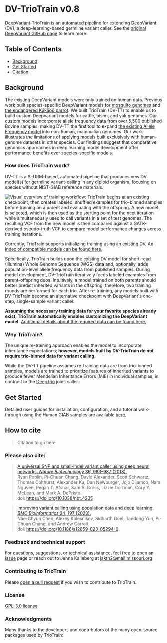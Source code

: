 # DV-TrioTrain v0.8

DeepVariant-TrioTrain is an automated pipeline for extending DeepVariant (DV), a deep-learning-based germline variant caller. See the [original DeepVariant GitHub page](https://github.com/google/deepvariant) to learn more.

## Table of Contents

* [Background](#background)
* [Get Started](#user-guide)
* [Citation](#citation)

## Background

The existing DeepVariant models were only trained on human data. Previous work built species-specific DeepVariant models for [mosquito genomes](https://google.github.io/deepvariant/posts/2018-12-05-improved-non-human-variant-calling-using-species-specific-deepvariant-models/) and [the endangered Kākāpō parrot](https://www.biorxiv.org/content/10.1101/2022.10.22.513130v1.full). We built TrioTrain (DV-TT) to enable us to build custom DeepVariant models for cattle, bison, and yak genomes. Our custom models incorporate allele frequency data from over 5,500 published Bovine samples, making DV-TT the first tool to expand [the existing Allele Frequency model](https://doi.org/10.1186/s12859-023-05294-0) into non-human, mammalian genomes. Our work illustrates the limitations of applying models built exclusively with human-genome datasets in other species. Our findings suggest that comparative genomics approaches in deep learning model development offer performance benefits over species-specific models.

### How does TrioTrain work?

DV-TT is a SLURM-based, automated pipeline that produces new DV model(s) for germline variant-calling in any diploid organism, focusing on species without NIST-GIAB reference materials.

![Visual overview of training workflow: TrioTrain begins at an existing checkpoint, then creates labeled, shuffled examples for trio-binned samples before training on a parent and evaluating with the offspring. A new model is selected, which is then used as the starting point for the next iteration while simultaneously used to call variants in a set of test genomes. The resulting VCF from the new model is then compared against a GATK-derrived pseudo-truth VCF to compare model performance changes across training iterations.](https://github.com/jkalleberg/DV-TrioTrain/blob/0c42346a7dee708657358cdacdba298eaa1bfd7b/docs/img/Workflow_Sm_Horizontal.png?raw=true)

Currently, TrioTrain supports initializing training using an existing DV. [An index of compatible models can be found here.](./docs/user-guide/existing_models.md)

Specifically, TrioTrain builds upon the existing DV model for short-read (Illumina) Whole Genome Sequence (WGS) data and, optionally, adds population-level allele frequency data from published samples. During model development, DV-TrioTrain iteratively feeds labeled examples from parent-offspring duos. Intuitively, a model trained on both parents should better predict inherited variants in the offspring; therefore, two training rounds are performed for each trio. After re-training, any models built with DV-TrioTrain become an alternative checkpoint with DeepVariant's one-step, single-sample variant caller.

**Assuming the necessary training data for your favorite species already exist, TrioTrain automatically enables customizing the DeepVariant model.** [Additional details about the required data can be found here.](./docs/user-guide/usage_guide.md)

### Why TrioTrain?

The unique re-training approach enables the model to incorporate inheritance expectations; **however, models built by DV-TrioTrain do not require trio-binned data for variant calling.**

While the DV-TT pipeline assumes re-training data are from trio-binned samples, models are trained to prioritize features of inherited variants to produce fewer Mendelian Inheritance Errors (MIE) in individual samples, in contrast to the [DeepTrio](https://github.com/google/deepvariant/blob/r1.5/docs/deeptrio-details.md) joint-caller.

<a name="user-guide"></a>

## Get Started

Detailed user guides for installation, configuration, and a tutorial walk-through using the Human GIAB samples are available [here.](./docs/getting-started/getting-started.md)

<a name="citation"></a>

## How to cite

> Citation to go here

### Please also cite:

> [A universal SNP and small-indel variant caller using deep neural networks. *Nature Biotechnology* 36, 983–987 (2018).](https://rdcu.be/7Dhl) <br/>
Ryan Poplin, Pi-Chuan Chang, David Alexander, Scott Schwartz, Thomas Colthurst, Alexander Ku, Dan Newburger, Jojo Dijamco, Nam Nguyen, Pegah T. Afshar, Sam S. Gross, Lizzie Dorfman, Cory Y. McLean, and Mark A. DePristo.<br/>
doi: <https://doi.org/10.1038/nbt.4235>

> [Improving variant calling using population data and deep learning. *BMC Bioinformatics* 24, 197 (2023).](https://doi.org/10.1186/s12859-023-05294-0) <br/>
Nae-Chyun Chen, Alexey Kolesnikov, Sidharth Goel, Taedong Yun, Pi-Chuan Chang, and Andrew Carroll.<br/>
doi: <https://doi.org/10.1186/s12859-023-05294-0>

### Feedback and technical support

For questions, suggestions, or technical assistance, feel free to [open an issue](https://github.com/jkalleberg/DV-TrioTrain/issues) page or reach out to Jenna Kalleberg at [jakth2@mail.missouri.org](jakth2@mail.missouri.edu)

### Contributing to TrioTrain

Please [open a pull request](https://github.com/jkalleberg/DV-TrioTrain/pulls) if you wish to contribute to TrioTrain.

### License

[GPL-3.0 license](LICENSE)

### Acknowledgments

Many thanks to the developers and contributors of the many open-source packages used by TrioTrain:
